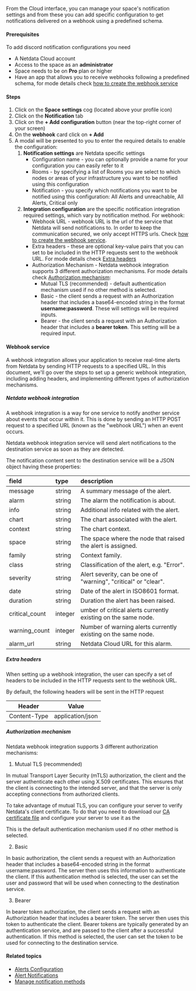 <!--
title: "Add webhook notification configuration"
sidebar_label: "Add webhook notification configuration"
custom_edit_url: "https://github.com/netdata/netdata/blob/master/docs/cloud/alerts-notifications/add-webhook-notification-configuration.md"
sidebar_position: "1"
learn_status: "Published"
learn_topic_type: "Tasks"
learn_rel_path: "Operations/Alerts"
learn_docs_purpose: "Instructions on how to add notification configuration for webhook"
-->

From the Cloud interface, you can manage your space's notification settings and from these you can add specific configuration to get notifications delivered on a webhook using a predefined schema.

#### Prerequisites

To add discord notification configurations you need

- A Netdata Cloud account
- Access to the space as an **administrator**
- Space needs to be on **Pro** plan or higher
- Have an app that allows you to receive webhooks following a predefined schema, for mode details check [how to create the webhook service](#webhook-service)

#### Steps

1. Click on the **Space settings** cog (located above your profile icon)
1. Click on the **Notification** tab
1. Click on the **+ Add configuration** button (near the top-right corner of your screen)
1. On the **webhook** card click on **+ Add**
1. A modal will be presented to you to enter the required details to enable the configuration:
   1. **Notification settings** are Netdata specific settings
      - Configuration name - you can optionally provide a name for your configuration  you can easily refer to it
      - Rooms - by specifying a list of Rooms you are select to which nodes or areas of your infrastructure you want to be notified using this configuration
      - Notification - you specify which notifications you want to be notified using this configuration: All Alerts and unreachable, All Alerts, Critical only
   1. **Integration configuration** are the specific notification integration required settings, which vary by notification method. For webhook:
      - Webhook URL - webhook URL is the url of the service that Netdata will send notifications to. In order to keep the communication secured, we only accept HTTPS urls. Check [how to create the webhook service](#webhook-service).
      - Extra headers - these are optional key-value pairs that you can set to be included in the HTTP requests sent to the webhook URL. For mode details check [Extra headers](#extra-headers)
      - Authorization Mechanism - Netdata webhook integration supports 3 different authorization mechanisms. For mode details check [Authorization mechanism](#authorization-mechanism):
         - Mutual TLS (recommended) - default authentication mechanism used if no other method is selected.
         - Basic - the client sends a request with an Authorization header that includes a base64-encoded string in the format **username:password**. These will settings will be required inputs.
         - Bearer - the client sends a request with an Authorization header that includes a **bearer token**. This setting will be a required input.

#### Webhook service

A webhook integration allows your application to receive real-time alerts from Netdata by sending HTTP requests to a specified URL. In this document, we'll go over the steps to set up a generic webhook integration, including adding headers, and implementing different types of authorization mechanisms.

##### Netdata webhook integration

A webhook integration is a way for one service to notify another service about events that occur within it. This is done by sending an HTTP POST request to a specified URL (known as the "webhook URL") when an event occurs.

Netdata webhook integration service will send alert notifications to the destination service as soon as they are detected.

The notification content sent to the destination service will be a JSON object having these properties:

| field   | type   | description |
| :--     | :--    | :--         |
| message | string | A summary message of the alert. |
| alarm | string | The alarm the notification is about. |
| info | string | Additional info related with the alert. |
| chart | string | The chart associated with the alert. |
| context | string | The chart context. |
| space | string | The space where the node that raised the alert is assigned. |
| family | string | Context family. |
| class | string | Classification of the alert, e.g. "Error". |
| severity | string | Alert severity, can be one of "warning", "critical" or "clear". |
| date | string | Date of the alert in ISO8601 format. |
| duration | string |  Duration the alert has been raised. |
| critical_count | integer | umber of critical alerts currently existing on the same node. |
| warning_count | integer | Number of warning alerts currently existing on the same node. |
| alarm_url | string | Netdata Cloud URL for this alarm. |

##### Extra headers

When setting up a webhook integration, the user can specify a set of headers to be included in the HTTP requests sent to the webhook URL.

By default, the following headers will be sent in the HTTP request

|            **Header**            | **Value**                 |
|:-------------------------------:|-----------------------------|
|     Content-Type             | application/json        |

##### Authorization mechanism

Netdata webhook integration supports 3 different authorization mechanisms:

1. Mutual TLS (recommended)

In mutual Transport Layer Security (mTLS) authorization, the client and the server authenticate each other using X.509 certificates. This ensures that the client is connecting to the intended server, and that the server is only accepting connections from authorized clients.

To take advantage of mutual TLS, you can configure your server to verify Netdata's client certificate. To do that you need to download our [CA certificate file](http://localhost) and configure your server to use it as the

This is the default authentication mechanism used if no other method is selected.

2. Basic

In basic authorization, the client sends a request with an Authorization header that includes a base64-encoded string in the format username:password. The server then uses this information to authenticate the client. If this authentication method is selected, the user can set the user and password that will be used when connecting to the destination service.

3. Bearer

In bearer token authorization, the client sends a request with an Authorization header that includes a bearer token. The server then uses this token to authenticate the client. Bearer tokens are typically generated by an authentication service, and are passed to the client after a successful authentication. If this method is selected, the user can set the token to be used for connecting to the destination service.

#### Related topics

- [Alerts Configuration](https://github.com/netdata/netdata/blob/master/health/README.md)
- [Alert Notifications](https://github.com/netdata/netdata/blob/master/docs/cloud/alerts-notifications/notifications.mdx)
- [Manage notification methods](https://github.com/netdata/netdata/blob/master/docs/cloud/alerts-notifications/manage-notification-methods.md)
